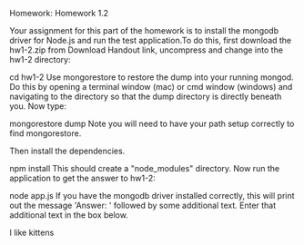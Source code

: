 Homework: Homework 1.2

Your assignment for this part of the homework is to install the mongodb driver for Node.js and run the test application.To do this, first download the hw1-2.zip from Download Handout link, uncompress and change into the hw1-2 directory:

cd hw1-2
Use mongorestore to restore the dump into your running mongod. Do this by opening a terminal window (mac) or cmd window (windows) and navigating to the directory so that the dump directory is directly beneath you. Now type:

mongorestore dump
Note you will need to have your path setup correctly to find mongorestore.

Then install the dependencies.

npm install
This should create a "node_modules" directory. Now run the application to get the answer to hw1-2:

node app.js
If you have the mongodb driver installed correctly, this will print out the message 'Answer: ' followed by some additional text. Enter that additional text in the box below.

I like kittens